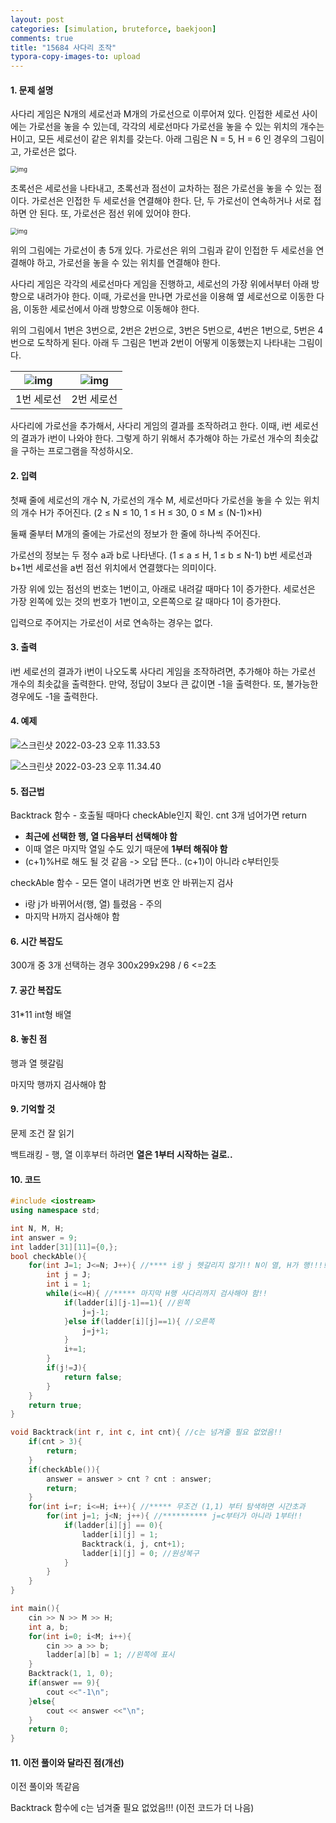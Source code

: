 ```yaml
---
layout: post
categories: [simulation, bruteforce, baekjoon]
comments: true
title: "15684 사다리 조작"
typora-copy-images-to: upload
---
```


#### 1. 문제 설명

사다리 게임은 N개의 세로선과 M개의 가로선으로 이루어져 있다. 인접한 세로선 사이에는 가로선을 놓을 수 있는데, 각각의 세로선마다 가로선을 놓을 수 있는 위치의 개수는 H이고, 모든 세로선이 같은 위치를 갖는다. 아래 그림은 N = 5, H = 6 인 경우의 그림이고, 가로선은 없다.

<img src="https://onlinejudgeimages.s3-ap-northeast-1.amazonaws.com/problem/15684/1.png" alt="img" style="zoom:67%;" />

초록선은 세로선을 나타내고, 초록선과 점선이 교차하는 점은 가로선을 놓을 수 있는 점이다. 가로선은 인접한 두 세로선을 연결해야 한다. 단, 두 가로선이 연속하거나 서로 접하면 안 된다. 또, 가로선은 점선 위에 있어야 한다.

<img src="https://tva1.sinaimg.cn/large/e6c9d24egy1h0k6u6ctewj21310u0jt8.jpg" alt="img" style="zoom:67%;" />

위의 그림에는 가로선이 총 5개 있다. 가로선은 위의 그림과 같이 인접한 두 세로선을 연결해야 하고, 가로선을 놓을 수 있는 위치를 연결해야 한다.

사다리 게임은 각각의 세로선마다 게임을 진행하고, 세로선의 가장 위에서부터 아래 방향으로 내려가야 한다. 이때, 가로선을 만나면 가로선을 이용해 옆 세로선으로 이동한 다음, 이동한 세로선에서 아래 방향으로 이동해야 한다.

위의 그림에서 1번은 3번으로, 2번은 2번으로, 3번은 5번으로, 4번은 1번으로, 5번은 4번으로 도착하게 된다. 아래 두 그림은 1번과 2번이 어떻게 이동했는지 나타내는 그림이다.

| ![img](https://tva1.sinaimg.cn/large/e6c9d24egy1h0k6u6prfzj21310u040f.jpg) | ![img](https://onlinejudgeimages.s3-ap-northeast-1.amazonaws.com/problem/15684/4.png) |
| ------------------------------------------------------------ | ------------------------------------------------------------ |
| 1번 세로선                                                   | 2번 세로선                                                   |

사다리에 가로선을 추가해서, 사다리 게임의 결과를 조작하려고 한다. 이때, i번 세로선의 결과가 i번이 나와야 한다. 그렇게 하기 위해서 추가해야 하는 가로선 개수의 최솟값을 구하는 프로그램을 작성하시오.

#### 2. 입력

첫째 줄에 세로선의 개수 N, 가로선의 개수 M, 세로선마다 가로선을 놓을 수 있는 위치의 개수 H가 주어진다. (2 ≤ N ≤ 10, 1 ≤ H ≤ 30, 0 ≤ M ≤ (N-1)×H)

둘째 줄부터 M개의 줄에는 가로선의 정보가 한 줄에 하나씩 주어진다.

가로선의 정보는 두 정수 a과 b로 나타낸다. (1 ≤ a ≤ H, 1 ≤ b ≤ N-1) b번 세로선과 b+1번 세로선을 a번 점선 위치에서 연결했다는 의미이다.

가장 위에 있는 점선의 번호는 1번이고, 아래로 내려갈 때마다 1이 증가한다. 세로선은 가장 왼쪽에 있는 것의 번호가 1번이고, 오른쪽으로 갈 때마다 1이 증가한다.

입력으로 주어지는 가로선이 서로 연속하는 경우는 없다.

#### 3. 출력

i번 세로선의 결과가 i번이 나오도록 사다리 게임을 조작하려면, 추가해야 하는 가로선 개수의 최솟값을 출력한다. 만약, 정답이 3보다 큰 값이면 -1을 출력한다. 또, 불가능한 경우에도 -1을 출력한다.

#### 4. 예제

![스크린샷 2022-03-23 오후 11.33.53](https://tva1.sinaimg.cn/large/e6c9d24egy1h0k6vod9xuj20u01aegns.jpg)

![스크린샷 2022-03-23 오후 11.34.40](https://tva1.sinaimg.cn/large/e6c9d24egy1h0k6wjpaugj20w30lxdhc.jpg)

#### 5. 접근법

Backtrack 함수 - 호출될 때마다 checkAble인지 확인. cnt 3개 넘어가면 return

- **최근에 선택한 행, 열 다음부터 선택해야 함**
- 이때 열은 마지막 열일 수도 있기 때문에 **1부터 해줘야 함**
- (c+1)%H로 해도 될 것 같음 -> 오답 뜬다.. (c+1)이 아니라 c부터인듯

checkAble 함수 - 모든 열이 내려가면 번호 안 바뀌는지 검사

- i랑 j가 바뀌어서(행, 열) 틀렸음 - 주의
- 마지막 H까지 검사해야 함

#### 6. 시간 복잡도 

300개 중 3개 선택하는 경우 300x299x298 / 6 <=2초

#### 7. 공간 복잡도

31*11 int형 배열

#### 8. 놓친 점

행과 열 헷갈림

마지막 행까지 검사해야 함

#### 9. 기억할 것

문제 조건 잘 읽기

백트래킹 - 행, 열 이후부터 하려면 **열은 1부터 시작하는 걸로..**

#### 10. 코드

```c++
#include <iostream>
using namespace std;

int N, M, H;
int answer = 9;
int ladder[31][11]={0,};
bool checkAble(){
    for(int J=1; J<=N; J++){ //**** i랑 j 헷갈리지 않기!! N이 열, H가 행!!!!
        int j = J;
        int i = 1;
        while(i<=H){ //***** 마지막 H행 사다리까지 검사해야 함!!
            if(ladder[i][j-1]==1){ //왼쪽
                j=j-1;
            }else if(ladder[i][j]==1){ //오른쪽
                j=j+1;
            }
            i+=1;
        }
        if(j!=J){
            return false;
        }
    }
    return true;
}

void Backtrack(int r, int c, int cnt){ //c는 넘겨줄 필요 없었음!!
    if(cnt > 3){
        return;
    }
    if(checkAble()){
        answer = answer > cnt ? cnt : answer;
        return;
    }
    for(int i=r; i<=H; i++){ //***** 무조건 (1,1) 부터 탐색하면 시간초과
        for(int j=1; j<N; j++){ //********** j=c부터가 아니라 1부터!!
            if(ladder[i][j] == 0){
                ladder[i][j] = 1;
                Backtrack(i, j, cnt+1);
                ladder[i][j] = 0; //원상복구
            }
        }
    }
}

int main(){
    cin >> N >> M >> H;
    int a, b;
    for(int i=0; i<M; i++){
        cin >> a >> b;
        ladder[a][b] = 1; //왼쪽에 표시
    }
    Backtrack(1, 1, 0);
    if(answer == 9){
        cout <<"-1\n";
    }else{
        cout << answer <<"\n";
    }
    return 0;
}
```

#### 11. 이전 풀이와 달라진 점(개선)

이전 풀이와 똑같음

Backtrack 함수에 c는 넘겨줄 필요 없었음!!! (이전 코드가 더 나음)
